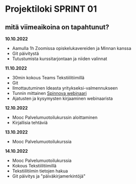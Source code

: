 # Projektiloki SPRINT 01

## mitä viimeaikoina on tapahtunut? 

**10.10.2022**
 * Aamulla 1h Zoomissa opiskelukavereiden ja Minnan kanssa
 * Git päivitystä
 * Tutustumista kurssitarjontaan ja niiden valinnat

 **11.10.2022**
 * 30min kokous Teams Tekstiilitiimillä
* Git 
* Ilmottautuminen Ideasta yritykseksi-valmennukseen
* Tunnin mittainen [Spinnova webinaari](https://spinnovagroup.com/wp-content/uploads/2021/06/spinnova_yhtioesittely_video_with_embedded_slides_2-60c84855e9622.mp4)
* Ajatusten ja kysymysten kirjaaminen webinaarista 

**12.10.2022**
* Mooc Palvelumuotoilukurssin aloittaminen
* Kirjallisia tehtäviä

**13.10.2022**
* Mooc Palvelumuotoilukurssia

**14.10.2022**
* Mooc Palvelumuotoilukurssia
* Kokous Tekstiilitiimillä
* Tekstiilitiimin tietojen hakua
* Git päivitys ja "päiväkirjamerkintöjä"
